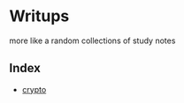 # Writups
more like a random collections of study notes    


## Index
- [crypto](./crypto/README.md)
